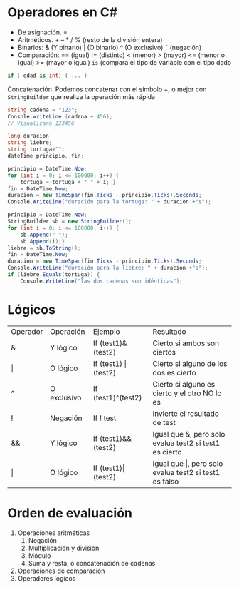 # Operadores en **C#**
- De asignación. =
- Aritméticos. + – * / % (resto de la división entera)
- Binarios: & (Y binario) | (O binario) ^ (O exclusivo) ˜ (negación)
- Comparación: == (igual) != (distinto) < (menor) > (mayor) <= (menor o igual) >= (mayor o igual) `is` (compara el tipo de variable con el tipo dado

```cs
if ( edad is int) { ... }
```
Concatenación. Podemos concatenar con el símbolo +, o mejor con `StringBuilder` que realiza la operación más rápida
```cs
string cadena = "123";
Console.writeLine (cadena + 456);
// Visualizará 123456
```

```cs
long duracion
string liebre;
string tortuga="";
dateTime principio, fin;

principio = DateTime.Now;
for (int i = 0; i <= 100000; i++) {
    tortuga = tortuga + " " + i; }
fin = DateTime.Now;
duracion = new TimeSpan(fin.Ticks - principio.Ticks).Seconds;
Console.WriteLine("duración para la tortuga: " + duracion +"s");

principio = DateTime.Now;
StringBuilder sb = new StringBuilder();
for (int i = 0; i <= 100000; i++) {
    sb.Append(" ");
    sb.Append(i);}
liebre = sb.ToString();
fin = DateTime.Now;
duracion = new TimeSpan(fin.Ticks - principio.Ticks).Seconds;
Console.WriteLine("duración para la liebre: " + duracion +"s");
if (liebre.Equals(tortuga)) {
    Console.WriteLine("las dos cadenas son idénticas");
```

# Lógicos

|          |             |                       |                                                        |
| -------- | ----------- | --------------------- | ------------------------------------------------------ |
| Operador | Operación   | Ejemplo               | Resultado                                              |
| &        | Y lógico    | If (test1)&(test2)    | Cierto si ambos son ciertos                            |
| \|       | O lógico    | If (test1) \| (test2) | Cierto si alguno de los dos es cierto                  |
| ^        | O exclusivo | If (test1)^(test2)    | Cierto si alguno es cierto y el otro NO lo es          |
| !        | Negación    | If ! test             | Invierte el resultado de test                          |
| &&       | Y lógico    | If (test1)&&(test2)   | Igual que &, pero solo evalua test2 si test1 es cierto |
| \|       | O lógico    | If (test1)\|(test2)   | Igual que \|, pero solo evalua test2 si test1 es falso |

# Orden de evaluación 

1. Operaciones aritméticas
    1. Negación
    2. Multiplicación y división
    3. Módulo
    4. Suma y resta, o concatenación de cadenas
2. Operaciones de comparación
3. Operadores lógicos